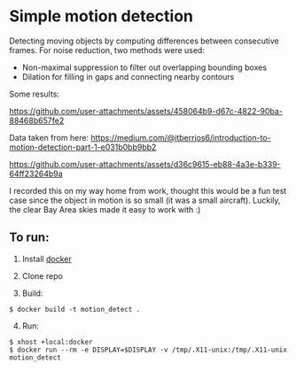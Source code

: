 # Simple motion detection
Detecting moving objects by computing differences between consecutive frames. For noise reduction, two methods were used:
- Non-maximal suppression to filter out overlapping bounding boxes
- Dilation for filling in gaps and connecting nearby contours

Some results:

https://github.com/user-attachments/assets/458064b9-d67c-4822-90ba-88468b657fe2

Data taken from here: https://medium.com/@itberrios6/introduction-to-motion-detection-part-1-e031b0bb9bb2

https://github.com/user-attachments/assets/d36c9615-eb88-4a3e-b339-64ff23264b9a

I recorded this on my way home from work, thought this would be a fun test case since the object in motion is so small (it was a small aircraft). Luckily, the clear Bay Area skies made it easy to work with :)

## To run:
1. Install [docker](https://docs.docker.com/engine/install/)

2. Clone repo

3. Build:
```
$ docker build -t motion_detect .
```

4. Run:
```
$ xhost +local:docker
$ docker run --rm -e DISPLAY=$DISPLAY -v /tmp/.X11-unix:/tmp/.X11-unix motion_detect
```
